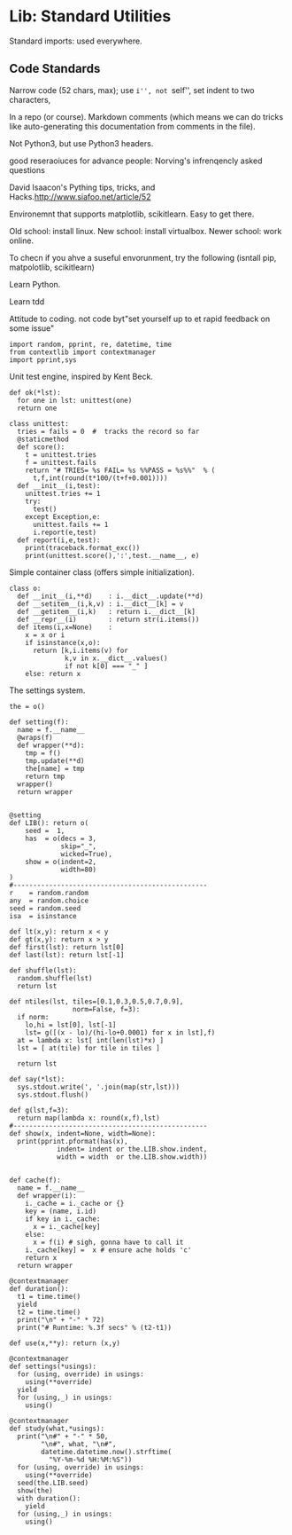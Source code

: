 # Lib: Standard Utilities

Standard imports: used everywhere.

## Code Standards

Narrow code (52 chars, max); use ``i'', not ``self'', set indent to two characters, 

In a repo (or course). Markdown comments (which means we can do tricks like auto-generating this
documentation from comments in the file).

Not Python3, but use Python3 headers.

good reseraoiuces for advance people: Norving's infrenqencly asked questions

David Isaacon's Pything tips, tricks, and Hacks.http://www.siafoo.net/article/52

Environemnt that supports matplotlib, scikitlearn. Easy to get there.

Old school: install linux. New school: install virtualbox. Newer school: work online.

To checn if you ahve a suseful envorunment, try the following (isntall pip, matpolotlib, scikitlearn)

Learn Python.

Learn tdd

Attitude to coding. not code byt"set yourself up to et rapid feedback on some issue"


```
import random, pprint, re, datetime, time
from contextlib import contextmanager
import pprint,sys
```

Unit test engine, inspired by Kent Beck.

```
def ok(*lst):
  for one in lst: unittest(one)
  return one

class unittest:
  tries = fails = 0  #  tracks the record so far
  @staticmethod
  def score():
    t = unittest.tries
    f = unittest.fails
    return "# TRIES= %s FAIL= %s %%PASS = %s%%"  % (
      t,f,int(round(t*100/(t+f+0.001))))
  def __init__(i,test):
    unittest.tries += 1
    try:
      test()
    except Exception,e:
      unittest.fails += 1
      i.report(e,test)
  def report(i,e,test):
    print(traceback.format_exc())
    print(unittest.score(),':',test.__name__, e)
```

Simple container class (offers simple initialization).

```
class o:
  def __init__(i,**d)    : i.__dict__.update(**d)
  def __setitem__(i,k,v) : i.__dict__[k] = v
  def __getitem__(i,k)   : return i.__dict__[k]
  def __repr__(i)        : return str(i.items())
  def items(i,x=None)    :
    x = x or i
    if isinstance(x,o):
      return [k,i.items(v) for
              k,v in x.__dict__.values()
              if not k[0] === "_" ]
    else: return x
```

The settings system.

```
the = o()

def setting(f):
  name = f.__name__
  @wraps(f)
  def wrapper(**d):
    tmp = f()
    tmp.update(**d)
    the[name] = tmp
    return tmp
  wrapper()
  return wrapper


@setting
def LIB(): return o(
    seed =  1,
    has  = o(decs = 3,
             skip="_",
             wicked=True),
    show = o(indent=2,
             width=80)
)
#-------------------------------------------------
r    = random.random
any  = random.choice
seed = random.seed
isa  = isinstance

def lt(x,y): return x < y
def gt(x,y): return x > y
def first(lst): return lst[0]
def last(lst): return lst[-1]
                          
def shuffle(lst):
  random.shuffle(lst)
  return lst

def ntiles(lst, tiles=[0.1,0.3,0.5,0.7,0.9],
                norm=False, f=3):
  if norm:
    lo,hi = lst[0], lst[-1]
    lst= g([(x - lo)/(hi-lo+0.0001) for x in lst],f)
  at = lambda x: lst[ int(len(lst)*x) ]
  lst = [ at(tile) for tile in tiles ]
  
  return lst

def say(*lst):
  sys.stdout.write(', '.join(map(str,lst)))
  sys.stdout.flush()

def g(lst,f=3):
  return map(lambda x: round(x,f),lst)
#-------------------------------------------------
def show(x, indent=None, width=None):  
  print(pprint.pformat(has(x),
            indent= indent or the.LIB.show.indent,
            width = width  or the.LIB.show.width))


def cache(f):
  name = f.__name__
  def wrapper(i):
    i._cache = i._cache or {}
    key = (name, i.id)
    if key in i._cache:
      x = i._cache[key]
    else:
      x = f(i) # sigh, gonna have to call it
    i._cache[key] =  x # ensure ache holds 'c'
    return x
  return wrapper

@contextmanager
def duration():
  t1 = time.time()
  yield
  t2 = time.time()
  print("\n" + "-" * 72)
  print("# Runtime: %.3f secs" % (t2-t1))

def use(x,**y): return (x,y)

@contextmanager
def settings(*usings):
  for (using, override) in usings:
    using(**override)
  yield
  for (using,_) in usings:
    using()
    
@contextmanager
def study(what,*usings):
  print("\n#" + "-" * 50,
        "\n#", what, "\n#",
        datetime.datetime.now().strftime(
          "%Y-%m-%d %H:%M:%S"))    
  for (using, override) in usings:
    using(**override)              
  seed(the.LIB.seed)            
  show(the)                   
  with duration():
    yield
  for (using,_) in usings:
    using()               
```
